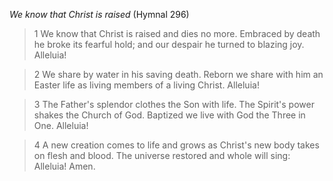 _We know that Christ is raised_ (Hymnal 296)

> 1
We know that Christ is raised and dies no more.
Embraced by death he broke its fearful hold;
and our despair he turned to blazing joy.
Alleluia!

> 2
We share by water in his saving death.
Reborn we share with him an Easter life
as living members of a living Christ.
Alleluia!

> 3
The Father's splendor clothes the Son with life.
The Spirit's power shakes the Church of God.
Baptized we live with God the Three in One.
Alleluia!

> 4
A new creation comes to life and grows
as Christ's new body takes on flesh and blood.
The universe restored and whole will sing:
Alleluia! Amen.
